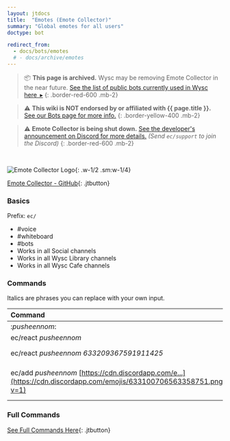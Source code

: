 ```yaml
---
layout: jtdocs
title:  "Emotes (Emote Collector)"
summary: "Global emotes for all users"
doctype: bot

redirect_from:
  - docs/bots/emotes
  # - docs/archive/emotes
---
```


> 📦 **This page is archived.** Wysc may be removing Emote Collector in the near future. [See the list of public bots currently used in Wysc here&ensp;&#9656;](/docs/bots)
{: .border-red-600 .mb-2}

> ⚠️ **This wiki is NOT endorsed by or affiliated with {{ page.title }}.** [See our Bots page for more info.](/docs/bots)
{: .border-yellow-400 .mb-2}

> ⚠️ **Emote Collector is being shut down.** [See the developer's announcement on Discord for more details.](https://discord.com/channels/410627685589450752/412008459253579777/787125939309510666) *(Send `ec/support` to join the Discord)*
{: .border-red-600 .mb-2}

<br />

![Emote Collector Logo](https://avatars3.githubusercontent.com/u/64573773){: .w-1/2 .sm:w-1/4}

[Emote Collector - GitHub](https://github.com/EmoteBot/EmoteCollector){: .jtbutton}

### Basics

Prefix: `ec/`

* \#voice
* \#whiteboard
* \#bots
* Works in all Social channels
* Works in all Wysc Library channels
* Works in all Wysc Cafe channels

### Commands

Italics are phrases you can replace with your own input.

| Command | Description |
| :--- | :--- |
| :_pusheennom_: | Sends _pusheennom_ emote in chat |
| ec/react _pusheennom_ | Reacts to most recent message with _pusheennom_ |
| ec/react _pusheennom 633209367591911425_ | Reacts to message by ID with _pusheennom_ \([How to get message ID?](https://support.discordapp.com/hc/en-us/articles/206346498-Where-can-I-find-my-User-Server-Message-ID-)\) |
| ec/add _pusheennom_ [https://cdn.discordapp.com/e...](https://cdn.discordapp.com/emojis/633100706563358751.png?v=1) | Add new _pusheennom_ emoji with image link [https://cdn.discordapp.com/e...](https://cdn.discordapp.com/emojis/633100706563358751.png?v=1) |



### Full Commands

[See Full Commands Here](https://github.com/EmoteBot/EmoteCollector){: .jtbutton}
